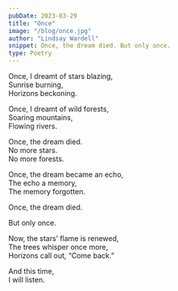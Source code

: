 ```yaml
---
pubDate: 2023-03-29
title: "Once"
image: "/blog/once.jpg"
author: "Lindsay Wardell"
snippet: Once, the dream died. But only once.
type: Poetry
---
```

Once, I dreamt of stars blazing,<br />
Sunrise burning,<br />
Horizons beckoning.

Once, I dreamt of wild forests,<br />
Soaring mountains,<br />
Flowing rivers.

Once, the dream died.<br />
No more stars.<br />
No more forests.

Once, the dream became an echo,<br />
The echo a memory,<br />
The memory forgotten.

Once, the dream died.

But only once.

Now, the stars’ flame is renewed,<br />
The trees whisper once more,<br />
Horizons call out, “Come back.”

And this time,<br />
I will listen.
